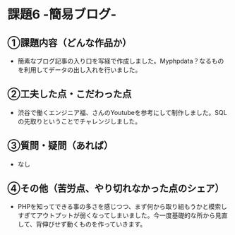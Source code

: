 # 課題6 -簡易ブログ-

## ①課題内容（どんな作品か）
- 簡素なブログ記事の入り口を写経で作成しました。Myphpdata？なるものを利用してデータの出し入れを行いました。

## ②工夫した点・こだわった点
- 渋谷で働くエンジニア福、さんのYoutubeを参考にして制作しました。SQLの先取りということでチャレンジしました。

## ③質問・疑問（あれば）
- なし

## ④その他（苦労点、やり切れなかった点のシェア）
- PHPを知ってできる事の多さを感じつつ、まず何から取り組もうかと模索しすぎてアウトプットが弱くなってしまいました。今一度基礎的な所から見直して、背伸びせず動くものを作っていきます。
